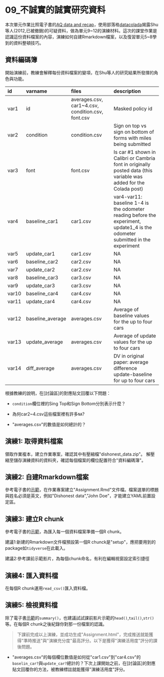 # 09_不誠實的誠實研究資料

本次單元作業比照電子書的[AQ data and recap](https://rstat-project.github.io/ug1-practical/aq-data-and-recap.html)，使用部落格[datacolada](http://datacolada.org/98)揭露Shu等人(2012,已被撤銷)的可疑資料，做為單元9~12的演練材料。這次的課堂作業是認識這份資料檔案的內容，演練如何自建Rmarkdown檔案，以及復習單元5~8學到的資料整頓技巧。

## 資料編碼簿

開始演練前，教練會解釋每份資料檔案的變項，在Shu等人的研究結果所發揮的角色與功能。

<div class="kable-table">

|id    |varname          |files                                             |description                                                                                                                       |
|:-----|:----------------|:-------------------------------------------------|:---------------------------------------------------------------------------------------------------------------------------------|
|var1  |id               |averages.csv, car1~4.csv, condition.csv, font.csv |Masked policy id                                                                                                                  |
|var2  |condition        |condition.csv                                     |Sign on top vs sign on bottom of forms with miles being submitted                                                                 |
|var3  |font             |font.csv                                          |Is car #1 shown in Calibri or Cambria font in originally posted data (this variable was added for the Colada post)                |
|var4  |baseline_car1    |car1.csv                                          |var4-var11: baseline 1-4 is the odometer reading before the experiment,<br/>update1_4 is the odometer submitted in the experiment |
|var5  |update_car1      |car1.csv                                          |NA                                                                                                                                |
|var6  |baseline_car2    |car2.csv                                          |NA                                                                                                                                |
|var7  |update_car2      |car2.csv                                          |NA                                                                                                                                |
|var8  |baseline_car3    |car3.csv                                          |NA                                                                                                                                |
|var9  |update_car3      |car3.csv                                          |NA                                                                                                                                |
|var10 |baseline_car4    |car4.csv                                          |NA                                                                                                                                |
|var11 |update_car4      |car4.csv                                          |NA                                                                                                                                |
|var12 |baseline_average |averages.csv                                      |Average of baseline values for the up to four cars                                                                                |
|var13 |update_average   |averages.csv                                      |Average of update values for the up to four cars                                                                                  |
|var14 |diff_average     |averages.csv                                      |DV in original paper: average  difference update-baseline for up to four cars                                                     |

</div>

根據教練的說明，在[討論區]的對應貼文回覆以下問題：

- `condition`欄位裡的Sing Top和Sign Bottom分別表示什麼？

- 為何car2~4.csv這些檔案裡有許多`NA`?

- "averages.csv"的數值是如何總計的？


## 演練1: 取得資料檔案

領取作業複本，建立作業專案，確認其中有壓縮檔"dishonest_data.zip"。
解壓縮至儲存演練資料的資料夾，確認每個檔案的欄位配置符合"資料編碼簿"。

## 演練2: 自建Rmarkdown檔案

參考電子書的[示範](https://rstat-project.github.io/ug1-practical/aq-data-and-recap.html#activity-2-open-a-new-markdown-document)，在作業專案建立"Assignment.Rmd"文件檔。檔案選單的標題與姓名必須是英文，例如"Dishonest data","John Doe"，才能建立YAML前置設定區。

## 演練3: 建立R chunk

參考電子書的[示範](https://rstat-project.github.io/ug1-practical/aq-data-and-recap.html#activity-3-create-a-new-code-chunk)，為匯入每一個資料檔案準備一個R chunk。

建議1:新建的Rmarkdown文件檔預設第一個R chunck是"setup"，應把要用到的package如`tidyverse`在此載入。

建議2:參考課前示範影片，為每個chunk命名，有利在編輯視窗設定索引捷徑

## 演練4: 匯入資料檔

在每個R chunk運用`read_csv()`匯入資料檔。

## 演練5: 檢視資料檔

除了電子書[示範](https://rstat-project.github.io/ug1-practical/aq-data-and-recap.html#activity-5-look-at-the-data)的`summary()`，也建議試試課前影片示範的`head()`,`tail()`,`str()`等。在每個R chunk之後紀錄你對那一份檔案的認識。

> 下課前完成以上演練，並成功生成"Assignment.html"，完成推送就能獲得"準時推送"與"演練充分度"最高評分。以下是獲得"演練活用度"評分的課後問題。

- "averages.csv"的每個欄位數值是如何從"car1.csv"到"car4.csv"的`baselin_car?`與`update_car?`總計的？下次上課開始之前，在[討論區]的對應貼文回覆你的方法，被教練標註就能獲得"演練活用度"評分。
